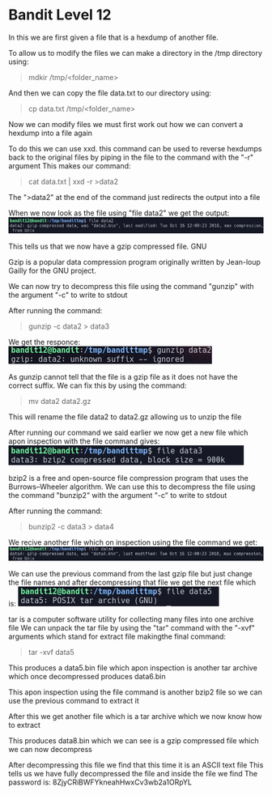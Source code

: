 # Bandit Level 12
In this we are first given a file that is a hexdump of another file.

To allow us to modify the files we can make a directory in the /tmp directory using:
> mdkir /tmp/<folder_name>

And then we can copy the file data.txt to our directory using:
> cp data.txt /tmp/<folder_name>

Now we can modify files we must first work out how we can convert a hexdump into a file again

To do this we can use xxd. this command can be used to reverse hexdumps back to the original files by piping in the file to the command with the "-r" argument
This makes our command:
> cat data.txt | xxd -r >data2

The ">data2" at the end of the command just redirects the output into a file

When we now look as the file using "file data2" we get the output:
![a91d5593.png](../src/a91d5593.png)

This tells us that we now have a gzip compressed file. GNU

Gzip is a popular data compression program originally written by Jean-loup Gailly for the GNU project.

We can now try to decompress this file using the command "gunzip" with the argument "-c" to write to stdout

After running the command:
> gunzip -c data2 > data3

We get the responce:
![82441b7e.png](../src/82441b7e.png)

As gunzip cannot tell that the file is a gzip file as it does not have the correct suffix. We can fix this by using the command:
> mv data2 data2.gz

This will rename the file data2 to data2.gz allowing us to unzip the file

After running our command we said earlier we now get a new file which apon inspection with the file command gives:
![e3eb2a84.png](../src/e3eb2a84.png)

bzip2 is a free and open-source file compression program that uses the Burrows–Wheeler algorithm. We can use this to decompress the file using the command "bunzip2" with the argument "-c" to write to stdout

After running the command:
> bunzip2 -c data3 > data4

We recive another file which on inspection using the file command we get:
![239de8d9.png](../src/239de8d9.png)

We can use the previous command from the last gzip file but just change the file names and after decompressing that file we get the next file which is:
![1cd8795c.png](../src/1cd8795c.png)

tar is a computer software utility for collecting many files into one archive file
We can unpack the tar file by using the "tar" command with the "-xvf" arguments which stand for extract file makingthe final command:
> tar -xvf data5

This produces a data5.bin file which apon inspection is another tar archive which once decompressed produces data6.bin

This apon inspection using the file command is another bzip2 file so we can use the previous command to extract it

After this we get another file which is a tar archive which we now know how to extract

This produces data8.bin which we can see is a gzip compressed file which we can now decompress

After decompressing this file we find that this time it is an ASCII text file
This tells us we have fully decompressed the file and inside the file we find
The password is: 8ZjyCRiBWFYkneahHwxCv3wb2a1ORpYL
